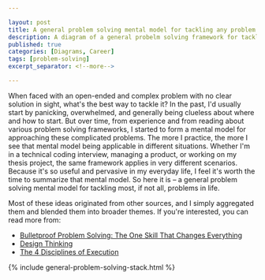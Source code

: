 ```yaml
---

layout: post
title: A general problem solving mental model for tackling any problem
description: A diagram of a general probelm solving framework for tackling any problem in life.
published: true
categories: [Diagrams, Career]
tags: [problem-solving]
excerpt_separator: <!--more-->

---
```


When faced with an open-ended and complex problem with no clear solution in sight, what's the best way to tackle it? In the past, I'd usually start by panicking, overwhelmed, and generally being clueless about where and how to start. But over time, from experience and from reading about various problem solving frameworks, I started to form a mental model for approaching these complicated problems. The more I practice, the more I see that mental model being applicable in different situations. Whether I'm in a technical coding interview, managing a product, or working on my thesis project, the same framework applies in very different scenarios. Because it's so useful and pervasive in my everyday life, I feel it's worth the time to summarize that mental model. So here it is – a general problem solving mental model for tackling most, if not all, problems in life.

<!--more-->

Most of these ideas originated from other sources, and I simply aggregated them and blended them into broader themes. If you're interested, you can read more from: 

* [Bulletproof Problem Solving: The One Skill That Changes Everything](https://bulletproofproblemsolving.com/)
* [Design Thinking](https://designthinking.ideo.com/)
* [The 4 Disciplines of Execution](https://www.franklincovey.com/the-4-disciplines/)

{% include general-problem-solving-stack.html %}